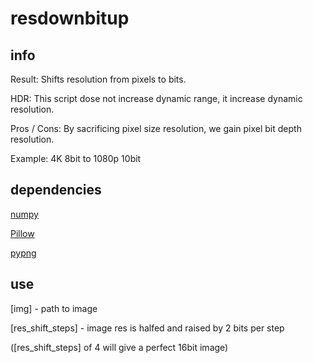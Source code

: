 # resdownbitup


## info
Result: Shifts resolution from pixels to bits.

HDR: This script dose not increase dynamic range, it increase dynamic resolution.

Pros / Cons: By sacrificing pixel size resolution, we gain pixel bit depth resolution.

Example: 4K 8bit to 1080p 10bit

## dependencies
[numpy](http://www.numpy.org/)

[Pillow](https://python-pillow.org/)

[pypng](https://pypi.python.org/pypi/pypng)


## use
[img] - path to image

[res_shift_steps] - image res is halfed and raised by 2 bits per step

([res_shift_steps] of 4 will give a perfect 16bit image)
